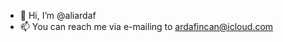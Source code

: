 - 👋 Hi, I’m @aliardaf
- 📫 You can reach me via e-mailing to ardafincan@icloud.com

<!---
aliardaf/aliardaf is a ✨ special ✨ repository because its `README.md` (this file) appears on your GitHub profile.
You can click the Preview link to take a look at your changes.
--->
